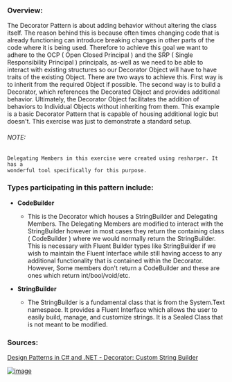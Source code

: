 ### Overview:

The Decorator Pattern is about adding behavior without altering the class itself. The reason behind this is because often times changing code that is already functioning can introduce breaking changes in other parts of the code where it is being used. Therefore to achieve this goal we want to adhere to the OCP ( Open Closed Principal ) and the SRP ( Single Responsibility Principal )  principals, as-well as we need to be able to interact with existing structures so our Decorator Object will have to have traits of the existing Object. There are two ways to achieve this.
First way is to inherit from the required Object if possible. The second way is to build a Decorator, which references the Decorated Object and provides additional behavior. Ultimately, the Decorator Object facilitates the addition of behaviors to Individual Objects without inheriting from them. This example is a basic Decorator Pattern that is capable of housing additional logic but doesn't. This exercise was just to demonstrate a standard setup.

###### NOTE:
	Delegating Members in this exercise were created using resharper. It has a 
	wonderful tool specifically for this purpose.

### Types participating in this pattern include:

- **CodeBuilder**
	* This is the Decorator which houses a StringBuilder and Delegating Members. The Delegating Members are modified to interact with the StringBuilder however in most cases they return the containing class ( CodeBuilder ) where we would normally return the StringBuilder. This is necessary with Fluent Builder types like StringBuilder if we wish to maintain the Fluent Interface while still having access to any additional functionality that is contained within the Decorator. However, Some members don't return a CodeBuilder and these are ones which return int/bool/void/etc.

- **StringBuilder**
	- The StringBuilder is a fundamental class that is from the System.Text namespace. It provides a Fluent Interface which allows the user to easily build, manage, and customize strings. It is a Sealed Class that is not meant to be modified.

### Sources:
[Design Patterns in C# and .NET - Decorator: Custom String Builder](https://www.udemy.com/course/design-patterns-csharp-dotnet/)

[![image](https://github.com/nicholasrwx/GangOfFourPatterns/blob/main/Imgs/back-arrow_1f519.png)](https://github.com/nicholasrwx/GangOfFourPatterns/tree/main)